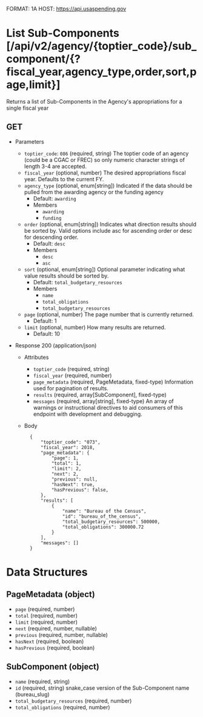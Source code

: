 FORMAT: 1A
HOST: https://api.usaspending.gov

# List Sub-Components [/api/v2/agency/{toptier_code}/sub_component/{?fiscal_year,agency_type,order,sort,page,limit}]

Returns a list of Sub-Components in the Agency's appropriations for a single fiscal year

## GET

+ Parameters
    + `toptier_code`: `086` (required, string)
        The toptier code of an agency (could be a CGAC or FREC) so only numeric character strings of length 3-4 are accepted.
    + `fiscal_year` (optional, number)
        The desired appropriations fiscal year. Defaults to the current FY.
    + `agency_type` (optional, enum[string])
        Indicated if the data should be pulled from the awarding agency or the funding agency
        + Default: `awarding`
        + Members
          + `awarding`
          + `funding`
    + `order` (optional, enum[string])
        Indicates what direction results should be sorted by. Valid options include asc for ascending order or desc for descending order.
        + Default: `desc`
        + Members
            + `desc`
            + `asc`
    + `sort` (optional, enum[string])
        Optional parameter indicating what value results should be sorted by.
        + Default: `total_budgetary_resources`
        + Members
            + `name`
            + `total_obligations`
            + `total_budgetary_resources`
    + `page` (optional, number)
        The page number that is currently returned.
        + Default: 1
    + `limit` (optional, number)
        How many results are returned.
        + Default: 10

+ Response 200 (application/json)
    + Attributes
        + `toptier_code` (required, string)
        + `fiscal_year` (required, number)
        + `page_metadata` (required, PageMetadata, fixed-type)
            Information used for pagination of results.
        + `results` (required, array[SubComponent], fixed-type)
        + `messages` (required, array[string], fixed-type)
            An array of warnings or instructional directives to aid consumers of this endpoint with development and debugging.

    + Body

            {
                "toptier_code": "073",
                "fiscal_year": 2018,
                "page_metadata": {
                    "page": 1,
                    "total": 1,
                    "limit": 2,
                    "next": 2,
                    "previous": null,
                    "hasNext": true,
                    "hasPrevious": false,
                },
                "results": [
                    {
                        "name": "Bureau of the Census",
                        "id": "bureau_of_the_census",
                        "total_budgetary_resources": 500000,
                        "total_obligations": 300000.72
                    }
                ],
                "messages": []
            }

# Data Structures

## PageMetadata (object)
+ `page` (required, number)
+ `total` (required, number)
+ `limit` (required, number)
+ `next` (required, number, nullable)
+ `previous` (required, number, nullable)
+ `hasNext` (required, boolean)
+ `hasPrevious` (required, boolean)

## SubComponent (object)
+ `name` (required, string)
+ `id` (required, string) snake_case version of the Sub-Component name (bureau_slug)
+ `total_budgetary_resources` (required, number)
+ `total_obligations` (required, number)

